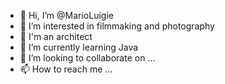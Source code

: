 - 👋 Hi, I’m @MarioLuigie
- 👀 I’m interested in filmmaking and photography
- 👀 I'm an architect
- 🌱 I’m currently learning Java
- 💞️ I’m looking to collaborate on ...
- 📫 How to reach me ...

<!---
MarioLuigie/MarioLuigie is a ✨ special ✨ repository because its `README.md` (this file) appears on your GitHub profile.
You can click the Preview link to take a look at your changes.
--->
